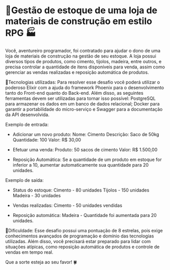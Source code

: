 # 🛒Gestão de estoque de uma loja de materiais de construção em estilo RPG 🏭

Você, aventureiro programador, foi contratado para ajudar o dono de uma loja de materiais de construção na gestão de seu estoque. A loja possui diversos tipos de produtos, como cimento, tijolos, madeira, entre outros, e precisa controlar a quantidade de itens disponíveis para venda, assim como gerenciar as vendas realizadas e reposição automática de produtos. 

🤖Tecnologias utilizadas:
Para resolver esse desafio você poderá utilizar o poderoso Elixir com a ajuda do framework Phoenix para o desenvolvimento tanto do Front-end quanto do Back-end.
Além disso, as seguintes ferramentas devem ser utilizadas para tornar isso possível: 
PostgreSQL para armazenar os dados em um banco de dados relacional;
Docker para garantir a portabilidade do micro-serviço e 
Swagger para a documentação da API desenvolvida.

Exemplo de entrada:
- Adicionar um novo produto:
Nome: Cimento
Descrição: Saco de 50kg
Quantidade: 100
Valor: R$ 30,00

- Efetuar uma venda:
Produto: 50 sacos de cimento
Valor: R$ 1.500,00

- Reposição Automática:
Se a quantidade de um produto em estoque for inferior a 10, aumentar automaticamente sua quantidade para 20 unidades.

Exemplo de saída:
- Status do estoque:
Cimento - 80 unidades
Tijolos - 150 unidades
Madeira - 30 unidades

- Vendas realizadas:
Cimento - 50 unidades vendidas

- Reposição automática:
Madeira - Quantidade foi aumentada para 20 unidades.

👑Dificuldade:
Esse desafio possui uma pontuação de 8 estrelas, pois exige conhecimentos avançados de programação e domínio das tecnologias utilizadas. Além disso, você precisará estar preparado para lidar com situações atípicas, como reposição automática de produtos e controle de vendas em tempo real. 

Que a sorte esteja ao seu favor! 🍀